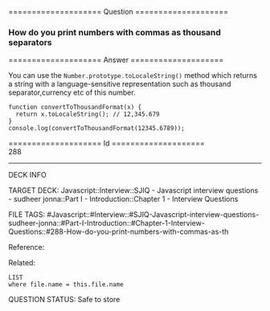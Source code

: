 ==================== Question ====================  

### How do you print numbers with commas as thousand separators  

==================== Answer ====================  

You can use the `Number.prototype.toLocaleString()` method which returns a string with a language-sensitive representation such as thousand separator,currency etc of this number.

<!-- codeblock-start -->
<pre><code class="hljs language-javascript"><span class="hljs-keyword">function</span> <span class="hljs-title function_">convertToThousandFormat</span>(<span class="hljs-params">x</span>) {
  <span class="hljs-keyword">return</span> x.<span class="hljs-title function_">toLocaleString</span>(); <span class="hljs-comment">// 12,345.679</span>
}
<span class="hljs-variable language_">console</span>.<span class="hljs-title function_">log</span>(<span class="hljs-title function_">convertToThousandFormat</span>(<span class="hljs-number">12345.6789</span>));
</code></pre>
<!-- codeblock-end -->

==================== Id ====================  
288

---

DECK INFO

TARGET DECK: Javascript::Interview::SJIQ - Javascript interview questions - sudheer jonna::Part I - Introduction::Chapter 1 - Interview Questions

FILE TAGS: #Javascript::#Interview::#SJIQ-Javascript-interview-questions-sudheer-jonna::#Part-I-Introduction::#Chapter-1-Interview-Questions::#288-How-do-you-print-numbers-with-commas-as-th

Reference:

Related:

```dataview
LIST
where file.name = this.file.name
```

QUESTION STATUS: Safe to store
